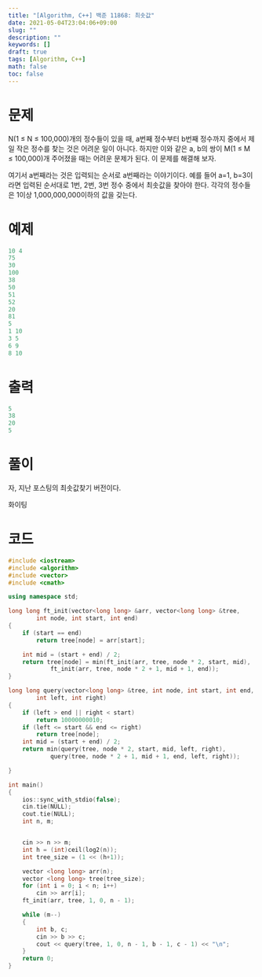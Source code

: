 ```yaml
---
title: "[Algorithm, C++] 백준 11868: 최솟값"
date: 2021-05-04T23:04:06+09:00
slug: ""
description: ""
keywords: []
draft: true
tags: [Algorithm, C++]
math: false
toc: false
---
```

# 문제

N(1 ≤ N ≤ 100,000)개의 정수들이 있을 때, a번째 정수부터 b번째 정수까지 중에서 제일 작은 정수를 찾는 것은 어려운 일이 아니다. 하지만 이와 같은 a, b의 쌍이 M(1 ≤ M ≤ 100,000)개 주어졌을 때는 어려운 문제가 된다. 이 문제를 해결해 보자.

여기서 a번째라는 것은 입력되는 순서로 a번째라는 이야기이다. 예를 들어 a=1, b=3이라면 입력된 순서대로 1번, 2번, 3번 정수 중에서 최솟값을 찾아야 한다. 각각의 정수들은 1이상 1,000,000,000이하의 값을 갖는다.

# 예제

```cpp
10 4
75
30
100
38
50
51
52
20
81
5
1 10
3 5
6 9
8 10
```

# 출력

```cpp
5
38
20
5
```

# 풀이

자, 지난 포스팅의 최솟값찾기 버전이다.

화이팅

# 코드

```cpp
#include <iostream>
#include <algorithm>
#include <vector>
#include <cmath>

using namespace std;

long long ft_init(vector<long long> &arr, vector<long long> &tree,
		int node, int start, int end)
{
	if (start == end)
		return tree[node] = arr[start];

	int mid = (start + end) / 2;
	return tree[node] = min(ft_init(arr, tree, node * 2, start, mid),
			ft_init(arr, tree, node * 2 + 1, mid + 1, end));
}

long long query(vector<long long> &tree, int node, int start, int end,
		int left, int right)
{
	if (left > end || right < start)
		return 10000000010;
	if (left <= start && end <= right)
		return tree[node];
	int mid = (start + end) / 2;
	return min(query(tree, node * 2, start, mid, left, right),
			query(tree, node * 2 + 1, mid + 1, end, left, right));

}

int main()
{
	ios::sync_with_stdio(false);
	cin.tie(NULL);
	cout.tie(NULL);
	int n, m;


	cin >> n >> m;
	int h = (int)ceil(log2(n));
	int tree_size = (1 << (h+1));

	vector <long long> arr(n);
	vector <long long> tree(tree_size);
	for (int i = 0; i < n; i++)
		cin >> arr[i];
	ft_init(arr, tree, 1, 0, n - 1);

	while (m--)
	{
		int b, c;
		cin >> b >> c;
		cout << query(tree, 1, 0, n - 1, b - 1, c - 1) << "\n";
	}
	return 0;
}
```
